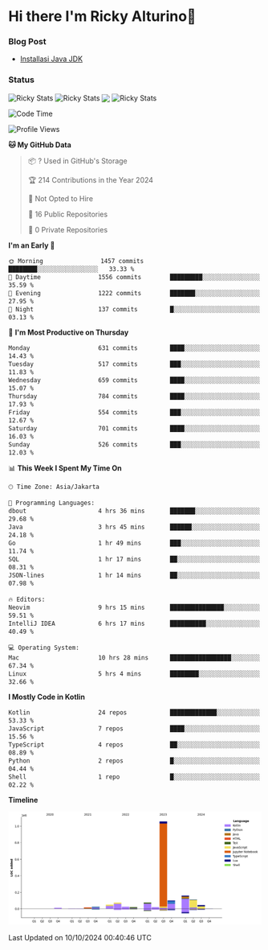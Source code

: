 # Hi there I'm Ricky Alturino👋

### Blog Post

<!-- BLOG-POST-LIST:START -->

- [Installasi Java JDK](https://onirutla.medium.com/installasi-java-jdk-ec701beeb5cb?source=rss-d9d81c918cc9------2)
<!-- BLOG-POST-LIST:END -->

### Status

<img align="center" alt="Ricky Stats" src="https://github-readme-stats.vercel.app/api?username=Alturino&theme=dark&show_icons=true&hide_border=false" />
<img align="center" alt="Ricky Stats" src="https://github-readme-stats.vercel.app/api/top-langs/?username=Alturino&theme=dark&show_icons=true&layout=compact"/>
<img align="center" width="640px" src="https://github-readme-stats.vercel.app/api/wakatime?username=Alturino&layout=compact&hide_border=true&theme=dark">
<img align="center" alt="Ricky Stats" src="https://leetcard.jacoblin.cool/onirutla?border=0&radius=20&ext=activity"/>

<!--START_SECTION:waka-->
![Code Time](http://img.shields.io/badge/Code%20Time-620%20hrs%2036%20mins-blue)

![Profile Views](http://img.shields.io/badge/Profile%20Views-0-blue)

**🐱 My GitHub Data** 

> 📦 ? Used in GitHub's Storage 
 > 
> 🏆 214 Contributions in the Year 2024
 > 
> 🚫 Not Opted to Hire
 > 
> 📜 16 Public Repositories 
 > 
> 🔑 0 Private Repositories 
 > 
**I'm an Early 🐤** 

```text
🌞 Morning                1457 commits        ████████░░░░░░░░░░░░░░░░░   33.33 % 
🌆 Daytime                1556 commits        █████████░░░░░░░░░░░░░░░░   35.59 % 
🌃 Evening                1222 commits        ███████░░░░░░░░░░░░░░░░░░   27.95 % 
🌙 Night                  137 commits         █░░░░░░░░░░░░░░░░░░░░░░░░   03.13 % 
```
📅 **I'm Most Productive on Thursday** 

```text
Monday                   631 commits         ████░░░░░░░░░░░░░░░░░░░░░   14.43 % 
Tuesday                  517 commits         ███░░░░░░░░░░░░░░░░░░░░░░   11.83 % 
Wednesday                659 commits         ████░░░░░░░░░░░░░░░░░░░░░   15.07 % 
Thursday                 784 commits         ████░░░░░░░░░░░░░░░░░░░░░   17.93 % 
Friday                   554 commits         ███░░░░░░░░░░░░░░░░░░░░░░   12.67 % 
Saturday                 701 commits         ████░░░░░░░░░░░░░░░░░░░░░   16.03 % 
Sunday                   526 commits         ███░░░░░░░░░░░░░░░░░░░░░░   12.03 % 
```


📊 **This Week I Spent My Time On** 

```text
🕑︎ Time Zone: Asia/Jakarta

💬 Programming Languages: 
dbout                    4 hrs 36 mins       ███████░░░░░░░░░░░░░░░░░░   29.68 % 
Java                     3 hrs 45 mins       ██████░░░░░░░░░░░░░░░░░░░   24.18 % 
Go                       1 hr 49 mins        ███░░░░░░░░░░░░░░░░░░░░░░   11.74 % 
SQL                      1 hr 17 mins        ██░░░░░░░░░░░░░░░░░░░░░░░   08.31 % 
JSON-lines               1 hr 14 mins        ██░░░░░░░░░░░░░░░░░░░░░░░   07.98 % 

🔥 Editors: 
Neovim                   9 hrs 15 mins       ███████████████░░░░░░░░░░   59.51 % 
IntelliJ IDEA            6 hrs 17 mins       ██████████░░░░░░░░░░░░░░░   40.49 % 

💻 Operating System: 
Mac                      10 hrs 28 mins      █████████████████░░░░░░░░   67.34 % 
Linux                    5 hrs 4 mins        ████████░░░░░░░░░░░░░░░░░   32.66 % 
```

**I Mostly Code in Kotlin** 

```text
Kotlin                   24 repos            █████████████░░░░░░░░░░░░   53.33 % 
JavaScript               7 repos             ████░░░░░░░░░░░░░░░░░░░░░   15.56 % 
TypeScript               4 repos             ██░░░░░░░░░░░░░░░░░░░░░░░   08.89 % 
Python                   2 repos             █░░░░░░░░░░░░░░░░░░░░░░░░   04.44 % 
Shell                    1 repo              █░░░░░░░░░░░░░░░░░░░░░░░░   02.22 % 
```



**Timeline**

![Lines of Code chart](https://raw.githubusercontent.com/Alturino/Alturino/main/assets/bar_graph.png)


 Last Updated on 10/10/2024 00:40:46 UTC
<!--END_SECTION:waka-->
